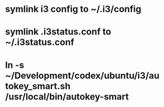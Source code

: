 # symlink i3 config to ~/.i3/config
# symlink .i3status.conf to ~/.i3status.conf
# ln -s ~/Development/codex/ubuntu/i3/autokey_smart.sh  /usr/local/bin/autokey-smart
